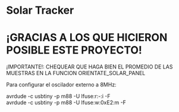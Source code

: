 # Solar Tracker

# ¡GRACIAS A LOS QUE HICIERON POSIBLE ESTE PROYECTO!

¡IMPORTANTE!: CHEQUEAR QUE HAGA BIEN EL PROMEDIO DE LAS MUESTRAS EN LA FUNCION ORIENTATE_SOLAR_PANEL

Para configurar el oscilador externo a 8MHz:

  avrdude -c usbtiny -p m88 -U lfuse:r:-:i -F		
  avrdude -c usbtiny -p m88 -U lfuse:w:0xE2:m -F
